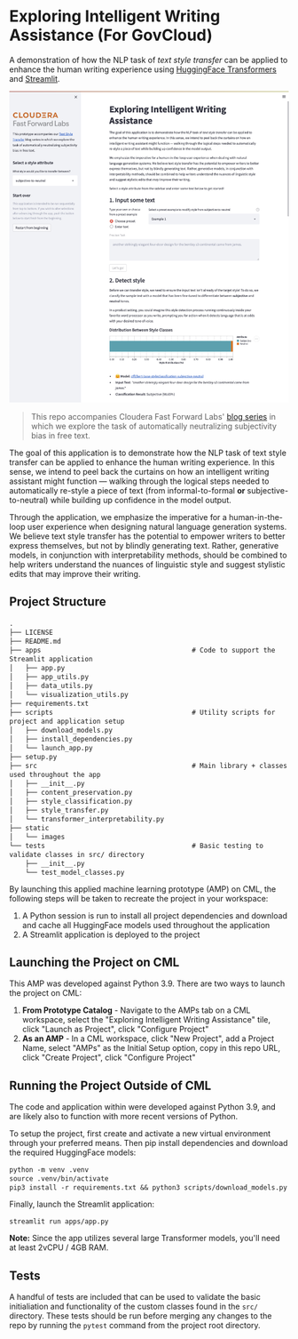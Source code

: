 # Exploring Intelligent Writing Assistance (For GovCloud)

A demonstration of how the NLP task of _text style transfer_ can be applied to enhance the human writing experience using [HuggingFace Transformers](https://huggingface.co/) and [Streamlit](https://streamlit.io/).

![](/static/images/app_screenshot.png)

> This repo accompanies Cloudera Fast Forward Labs' [blog series](https://blog.fastforwardlabs.com/2022/03/22/an-introduction-to-text-style-transfer.html) in which we explore the task of automatically neutralizing subjectivity bias in free text.

The goal of this application is to demonstrate how the NLP task of text style transfer can be applied to enhance the human writing experience. In this sense, we intend to peel back the curtains on how an intelligent writing assistant might function — walking through the logical steps needed to automatically re-style a piece of text (from informal-to-formal **or** subjective-to-neutral) while building up confidence in the model output.

Through the application, we emphasize the imperative for a human-in-the-loop user experience when designing natural language generation systems. We believe text style transfer has the potential to empower writers to better express themselves, but not by blindly generating text. Rather, generative models, in conjunction with interpretability methods, should be combined to help writers understand the nuances of linguistic style and suggest stylistic edits that may improve their writing.

## Project Structure

```
.
├── LICENSE
├── README.md
├── apps                                      # Code to support the Streamlit application
│   ├── app.py
│   ├── app_utils.py
│   ├── data_utils.py
│   └── visualization_utils.py
├── requirements.txt
├── scripts                                   # Utility scripts for project and application setup
│   ├── download_models.py
│   ├── install_dependencies.py
│   └── launch_app.py
├── setup.py
├── src                                       # Main library + classes used throughout the app
│   ├── __init__.py
│   ├── content_preservation.py
│   ├── style_classification.py
│   ├── style_transfer.py
│   └── transformer_interpretability.py
├── static
│   └── images
└── tests                                     # Basic testing to validate classes in src/ directory
    ├── __init__.py
    └── test_model_classes.py
```

By launching this applied machine learning prototype (AMP) on CML, the following steps will be taken to recreate the project in your workspace:

1. A Python session is run to install all project dependencies and download and cache all HuggingFace models used throughout the application
2. A Streamlit application is deployed to the project

## Launching the Project on CML

This AMP was developed against Python 3.9. There are two ways to launch the project on CML:

1. **From Prototype Catalog** - Navigate to the AMPs tab on a CML workspace, select the "Exploring Intelligent Writing Assistance" tile, click "Launch as Project", click "Configure Project"
2. **As an AMP** - In a CML workspace, click "New Project", add a Project Name, select "AMPs" as the Initial Setup option, copy in this repo URL, click "Create Project", click "Configure Project"

## Running the Project Outside of CML

The code and application within were developed against Python 3.9, and are likely also to function with more recent versions of Python.

To setup the project, first create and activate a new virtual environment through your preferred means. Then pip install dependencies and download the required HuggingFace models:

```
python -m venv .venv
source .venv/bin/activate
pip3 install -r requirements.txt && python3 scripts/download_models.py
```

Finally, launch the Streamlit application:

```
streamlit run apps/app.py
```

**Note:** Since the app utilizes several large Transformer models, you'll need at least 2vCPU / 4GB RAM.

## Tests

A handful of tests are included that can be used to validate the basic initialiation and functionality of the custom classes found in the `src/` directory. These tests should be run before merging any changes to the repo by running the `pytest` command from the project root directory.
